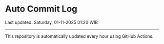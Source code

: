 # Auto Commit Log

Last updated: Saturday, 01-11-2025 01:20 WIB

---

This repository is automatically updated every hour using GitHub Actions.
